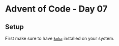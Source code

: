# Advent of Code - Day 07

## Setup

First make sure to have [`koka`](https://github.com/koka-lang/koka) installed on your system.
